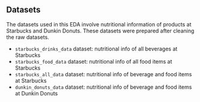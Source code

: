 ## Datasets
The datasets used in this EDA involve nutritional information of products at Starbucks and Dunkin Donuts. These datasets were prepared after cleaning the raw datasets.

- `starbucks_drinks_data` dataset: nutritional info of all beverages at Starbucks
- `starbucks_food_data` dataset: nutritional info of all food items at Starbucks
- `starbucks_all_data` dataset: nutritional info of beverage and food items at Starbucks
- `dunkin_donuts_data` dataset: nutritional info of beverage and food items at Dunkin Donuts


